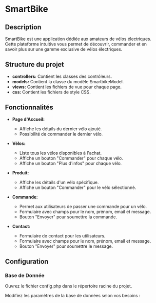 # SmartBike 

## Description

SmartBike est une application dédiée aux amateurs de vélos électriques. Cette plateforme intuitive vous permet de découvrir, commander et en savoir plus sur une gamme exclusive de vélos électriques. 


## Structure du projet

- **controllers:** Contient les classes des contrôleurs.
- **models:** Contient la classe du modèle SmartbikeModel.
- **views:** Contient les fichiers de vue pour chaque page.
- **css:** Contient les fichiers de style CSS.

## Fonctionnalités

- **Page d'Accueil:**
  - Affiche les détails du dernier vélo ajouté.
  - Possibilité de commander le dernier vélo.
  
- **Vélos:**
  - Liste tous les vélos disponibles à l'achat.
  - Affiche un bouton "Commander" pour chaque vélo.
  - Affiche un bouton "Plus d'infos" pour chaque vélo.

- **Produit:**
  - Affiche les détails d'un vélo spécifique.
  - Affiche un bouton "Commander" pour le vélo sélectionné.
  
- **Commande:**
  - Permet aux utilisateurs de passer une commande pour un vélo.
  - Formulaire avec champs pour le nom, prénom, email et message.
  - Bouton "Envoyer" pour soumettre la commande.

- **Contact:**
  - Formulaire de contact pour les utilisateurs.
  - Formulaire avec champs pour le nom, prénom, email et message.
  - Bouton "Envoyer" pour soumettre le message.

## Configuration

### Base de Donnée

Ouvrez le fichier config.php dans le répertoire racine du projet.

Modifiez les paramètres de la base de données selon vos besoins :

<?php
```
  define('DB_HOST', 'localhost');
  define('DB_NAME', 'db-dk');
  define('DB_USER', 'root');
  define('DB_PASSWORD', 'password');
```
   
- Procédez au téléchargement de MySQL Workbench.
  
- Démarrez l'application MySQL Workbench.
  
- Dans la fenêtre principale, ouvrez la fenêtre de connexion en cliquant sur l'icône "+" située à côté de "MySQL Connections".
  
- Saisissez un nom pour cette connexion dans le champ "Connection Name".
  
- Complétez les champs en utilisant les informations que vous avez préalablement enregistrées dans config.php.
  
- Vérifiez l'exactitude des informations de connexion en cliquant sur le bouton "Test Connection".
  
- Pour vous connecter à la base de données que vous venez de configurer, double-cliquez sur la connexion nouvellement créée dans la fenêtre principale.

## Utilisation

1. Cloner le Dépôt git clone https://github.com/battlcall/smartbike.git
2. Configuration du Serveur Web
   Utilisez un serveur web local tel que XAMPP, WAMP, MAMP, ou tout autre serveur web de votre choix.
   Configurez le serveur web pour pointer vers le répertoire du projet SmartBike que vous venez de cloner.
3. Configuration de PHP
   Si vous utilisez XAMPP, WAMP ou MAMP, PHP est généralement configuré par défaut.
4. Accéder au Site
   Ouvrez votre navigateur et accédez à l'URL locale où vous avez configuré le serveur web et le répertoire SmartBike. Par exemple, si vous utilisez XAMPP localement, l'URL sera http://localhost/smartbike.
